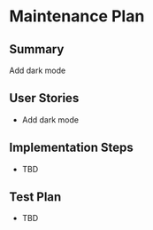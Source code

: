 # Maintenance Plan

## Summary
Add dark mode

## User Stories
- Add dark mode

## Implementation Steps
- TBD

## Test Plan
- TBD
